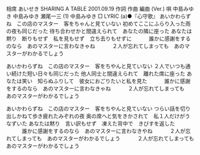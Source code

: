 相席
あいせき
SHARING A TABLE
2001.09.19
作詞  作曲  編曲 (Ver.)   唄
中島みゆき   中島みゆき   瀬尾一三 (1)
中島みゆき
□ LYRIC (a)●『心守歌』
あいかわらずね　この店のマスター　客をちゃんと見ていない
初めてここにふらり入った雨の夜も同じだった
待ち合わせかと間違えられて　あなたの隣に座った
あなたは黙り　断りもせず　私を見もせず　立ち去りもせずに
　　　誰かに感謝をするのなら　あのマスターに言わなきゃね
　　　２人が忘れてしまっても　あのマスターがわかるでしょう

あいかわらずね　この店のマスター　客をちやんと見ていない
２人でいつも通い続けた短い日々も同じだった
他人同士と間違えられて　離れた席に座った
あなたは笑い　知らぬふりして　彼女におごりたいと私を見た
　　　誰かに感謝をするのなら　あのマスターに言わなきゃね
　　　２人が忘れてしまっても　あのマスターがわかるでしょう

あいかわらずね　この店のマスター　客をちやんと見ていない
つらい話を切り出しかねて歩き疲れたみぞれの夜
奥の席へと気をきかされて　私１人だけがうなずいた
あなたは黙り　言い訳もせず　凍えた背中で　きびすを返した
　　　誰かに感謝をするのなら　あのマスターに言わなきやね
　　　２人が忘れてしまっても　あのマスターがわかるでしょう
　　　２人が忘れてしまっても　あのマスターがわかるでしょう